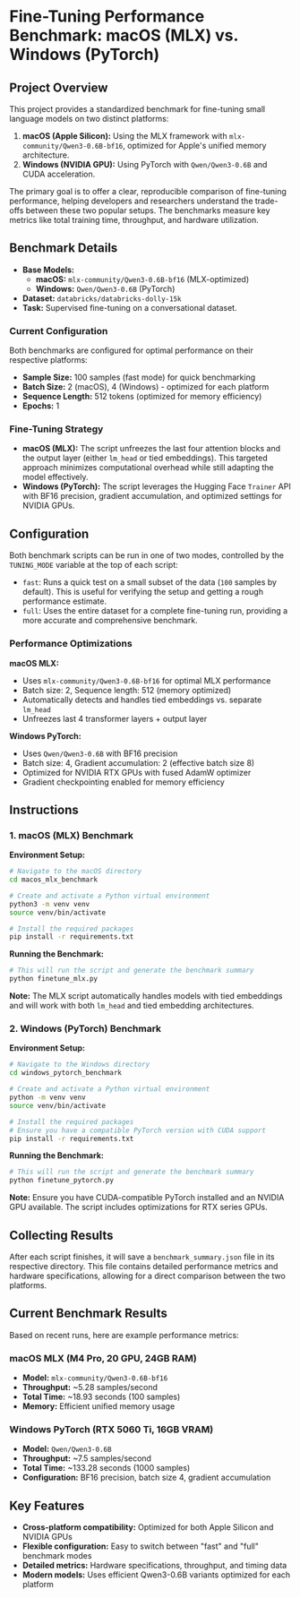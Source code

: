 # Fine-Tuning Performance Benchmark: macOS (MLX) vs. Windows (PyTorch)

## Project Overview

This project provides a standardized benchmark for fine-tuning small language models on two distinct platforms:

1.  **macOS (Apple Silicon):** Using the MLX framework with `mlx-community/Qwen3-0.6B-bf16`, optimized for Apple's unified memory architecture.
2.  **Windows (NVIDIA GPU):** Using PyTorch with `Qwen/Qwen3-0.6B` and CUDA acceleration.

The primary goal is to offer a clear, reproducible comparison of fine-tuning performance, helping developers and researchers understand the trade-offs between these two popular setups. The benchmarks measure key metrics like total training time, throughput, and hardware utilization.

## Benchmark Details

-   **Base Models:** 
    - **macOS:** `mlx-community/Qwen3-0.6B-bf16` (MLX-optimized)
    - **Windows:** `Qwen/Qwen3-0.6B` (PyTorch)
-   **Dataset:** `databricks/databricks-dolly-15k`
-   **Task:** Supervised fine-tuning on a conversational dataset.

### Current Configuration

Both benchmarks are configured for optimal performance on their respective platforms:

- **Sample Size:** 100 samples (fast mode) for quick benchmarking
- **Batch Size:** 2 (macOS), 4 (Windows) - optimized for each platform
- **Sequence Length:** 512 tokens (optimized for memory efficiency)
- **Epochs:** 1

### Fine-Tuning Strategy

-   **macOS (MLX):** The script unfreezes the last four attention blocks and the output layer (either `lm_head` or tied embeddings). This targeted approach minimizes computational overhead while still adapting the model effectively.
-   **Windows (PyTorch):** The script leverages the Hugging Face `Trainer` API with BF16 precision, gradient accumulation, and optimized settings for NVIDIA GPUs.

## Configuration

Both benchmark scripts can be run in one of two modes, controlled by the `TUNING_MODE` variable at the top of each script:

-   `fast`: Runs a quick test on a small subset of the data (`100` samples by default). This is useful for verifying the setup and getting a rough performance estimate.
-   `full`: Uses the entire dataset for a complete fine-tuning run, providing a more accurate and comprehensive benchmark.

### Performance Optimizations

**macOS MLX:**
- Uses `mlx-community/Qwen3-0.6B-bf16` for optimal MLX performance
- Batch size: 2, Sequence length: 512 (memory optimized)
- Automatically detects and handles tied embeddings vs. separate `lm_head`
- Unfreezes last 4 transformer layers + output layer

**Windows PyTorch:**
- Uses `Qwen/Qwen3-0.6B` with BF16 precision
- Batch size: 4, Gradient accumulation: 2 (effective batch size 8)
- Optimized for NVIDIA RTX GPUs with fused AdamW optimizer
- Gradient checkpointing enabled for memory efficiency

## Instructions

### 1. macOS (MLX) Benchmark

**Environment Setup:**

```bash
# Navigate to the macOS directory
cd macos_mlx_benchmark

# Create and activate a Python virtual environment
python3 -m venv venv
source venv/bin/activate

# Install the required packages
pip install -r requirements.txt
```

**Running the Benchmark:**

```bash
# This will run the script and generate the benchmark summary
python finetune_mlx.py
```

**Note:** The MLX script automatically handles models with tied embeddings and will work with both `lm_head` and tied embedding architectures.

### 2. Windows (PyTorch) Benchmark

**Environment Setup:**

```bash
# Navigate to the Windows directory
cd windows_pytorch_benchmark

# Create and activate a Python virtual environment
python -m venv venv
source venv/bin/activate

# Install the required packages
# Ensure you have a compatible PyTorch version with CUDA support
pip install -r requirements.txt
```

**Running the Benchmark:**

```bash
# This will run the script and generate the benchmark summary
python finetune_pytorch.py
```

**Note:** Ensure you have CUDA-compatible PyTorch installed and an NVIDIA GPU available. The script includes optimizations for RTX series GPUs.

## Collecting Results

After each script finishes, it will save a `benchmark_summary.json` file in its respective directory. This file contains detailed performance metrics and hardware specifications, allowing for a direct comparison between the two platforms.

## Current Benchmark Results

Based on recent runs, here are example performance metrics:

### macOS MLX (M4 Pro, 20 GPU, 24GB RAM)
- **Model:** `mlx-community/Qwen3-0.6B-bf16`
- **Throughput:** ~5.28 samples/second
- **Total Time:** ~18.93 seconds (100 samples)
- **Memory:** Efficient unified memory usage

### Windows PyTorch (RTX 5060 Ti, 16GB VRAM)
- **Model:** `Qwen/Qwen3-0.6B`
- **Throughput:** ~7.5 samples/second
- **Total Time:** ~133.28 seconds (1000 samples)
- **Configuration:** BF16 precision, batch size 4, gradient accumulation

## Key Features

- **Cross-platform compatibility:** Optimized for both Apple Silicon and NVIDIA GPUs
- **Flexible configuration:** Easy to switch between "fast" and "full" benchmark modes
- **Detailed metrics:** Hardware specifications, throughput, and timing data
- **Modern models:** Uses efficient Qwen3-0.6B variants optimized for each platform
